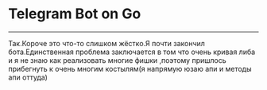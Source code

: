 # Telegram Bot on Go
*****
Так.Короче это что-то слишком жёстко.Я почти закончил бота.Единственная проблема заключается в том что очень кривая либа и я не знаю как реализовать многие фишки ,поэтому пришлось прибегнуть к очень многим костылям(я напрямую юзаю апи и методы апи оттуда)